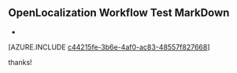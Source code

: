 ## OpenLocalization Workflow Test MarkDown
* 

[AZURE.INCLUDE [c44215fe-3b6e-4af0-ac83-48557f827668](calleeMd1.md)]

 
thanks!